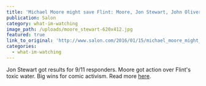 ```yaml
---
title: 'Michael Moore might save Flint: Moore, Jon Stewart, John Oliver keep proving satirists get more done than politicians'
publication: Salon
category: what-im-watching
image_path: /uploads/moore_stewart-620x412.jpg
featured: true
link_to_original: 'http://www.salon.com/2016/01/15/michael_moore_might_save_flint_moore_jon_stewart_john_oliver_keep_proving_satirists_get_more_done_than_politicians/'
categories:
  - what-im-watching
---
```

Jon Stewart got results for 9/11 responders. Moore got action over Flint's toxic water. Big wins for comic activism. Read more [here](http://www.salon.com/2016/01/15/michael_moore_might_save_flint_moore_jon_stewart_john_oliver_keep_proving_satirists_get_more_done_than_politicians/).